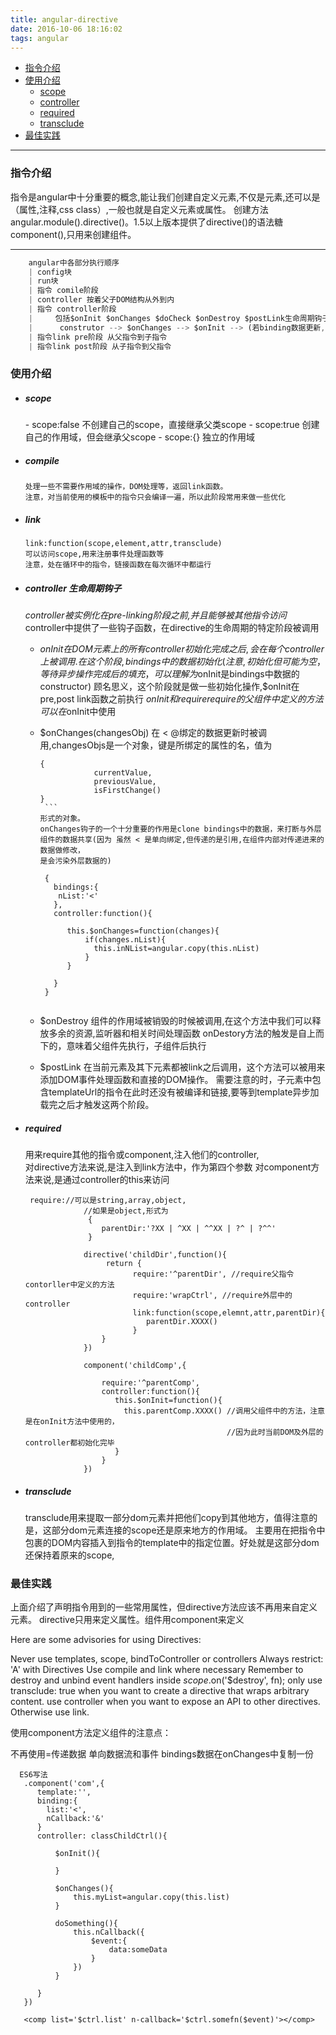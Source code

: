 ```yaml
---
title: angular-directive
date: 2016-10-06 18:16:02
tags: angular
---
```


- [指令介绍](#instruct)
- [使用介绍](#params)
	- [scope](#scope)
	- [controller](#controller)
	- [required](#required)
	- [transclude](#transclude)
- [最佳实践](#best)

---

<h3 id='instruct'>指令介绍</h3>
 指令是angular中十分重要的概念,能让我们创建自定义元素,不仅是元素,还可以是（属性,注释,css class）,一般也就是自定义元素或属性。
 创建方法 angular.module().directive()。1.5以上版本提供了directive()的语法糖component(),只用来创建组件。

---

```js    
    angular中各部分执行顺序
    | config块
    | run块   
    | 指令 comile阶段
    | controller 按着父子DOM结构从外到内
    | 指令 controller阶段
    |     包括$onInit $onChanges $doCheck $onDestroy $postLink生命周期钩子
    |      construtor --> $onChanges --> $onInit --> (若binding数据更新,onChanges还被执行) --> $postLink 
    | 指令link pre阶段 从父指令到子指令
    | 指令link post阶段 从子指令到父指令  
```

<h3 id='params'>使用介绍</h3>

- <h5 id='scope'>scope</h5>
    - scope:false
      不创建自己的scope，直接继承父类scope
    - scope:true
       创建自己的作用域，但会继承父scope 
    - scope:{}
       独立的作用域
       
- <h5 id='compile'>compile</h5>

      处理一些不需要作用域的操作，DOM处理等，返回link函数。
      注意，对当前使用的模板中的指令只会编译一遍，所以此阶段常用来做一些优化
        
- <h5 id='link'>link</h5>

      link:function(scope,element,attr,transclude)
      可以访问scope,用来注册事件处理函数等 
      注意，处在循环中的指令，链接函数在每次循环中都运行

- <h5 id='controller'>controller 生命周期钩子</h5>

    *controller被实例化在pre-linking阶段之前,并且能够被其他指令访问*
    controller中提供了一些钩子函数，在directive的生命周期的特定阶段被调用
   
    - $onInit
        在DOM元素上的所有controller初始化完成之后,会在每个controller上被调用.在这个阶段,bindings中的数据初始化
        (注意,初始化但可能为空，等待异步操作完成后的填充，可以理解为$onInit是bindings中数据的constructor)
        顾名思义，这个阶段就是做一些初始化操作,$onInit在pre,post link函数之前执行
        $onInit和require 
           require的父组件中定义的方法可以在$onInit中使用
    - $onChanges(changesObj)
         在 < @绑定的数据更新时被调用,changesObjs是一个对象，键是所绑定的属性的名，值为
         ```
         {
                     currentValue,
                     previousValue, 
                     isFirstChange()
         }
          ```
         形式的对象。
         onChanges钩子的一个十分重要的作用是clone bindings中的数据，来打断与外层组件的数据共享(因为 虽然 < 是单向绑定,但传递的是引用,在组件内部对传递进来的数据做修改，
         是会污染外层数据的)
         ```
           {
             bindings:{
              nList:'<'
             },
             controller:function(){
             
                this.$onChanges=function(changes){
                    if(changes.nList){
                      this.inNList=angular.copy(this.nList)
                    }
                }
                
             }
           }
         ```
    - $onDestroy
        组件的作用域被销毁的时候被调用,在这个方法中我们可以释放多余的资源,监听器和相关时间处理函数
        onDestory方法的触发是自上而下的，意味着父组件先执行，子组件后执行
        
    - $postLink
        在当前元素及其下元素都被link之后调用，这个方法可以被用来添加DOM事件处理函数和直接的DOM操作。
        需要注意的时，子元素中包含templateUrl的指令在此时还没有被编译和链接,要等到template异步加载完之后才触发这两个阶段。

- <h5 id='required'>required</h5>

    用来require其他的指令或component,注入他们的controller,  
    对directive方法来说,是注入到link方法中，作为第四个参数
    对component方法来说,是通过controller的this来访问
   
   ```
    require://可以是string,array,object,
                //如果是object,形式为
                 {
                    parentDir:'?XX | ^XX | ^^XX | ?^ | ?^^'
                 }
        
                directive('childDir',function(){                            
                     return {
                           require:'^parentDir', //require父指令contorller中定义的方法
                           require:'wrapCtrl', //require外层中的controller
                           link:function(scope,elemnt,attr,parentDir){
                              parentDir.XXXX()
                           }
                    }   
                })
                
                component('childComp',{
                
                    require:'^parentComp',
                    controller:function(){
                       this.$onInit=function(){
                         this.parentComp.XXXX() //调用父组件中的方法，注意是在onInit方法中使用的，
                                                //因为此时当前DOM及外层的controller都初始化完毕
                       }
                    }
                })  
   ```
- <h5 id='transclude'>transclude</h5>

  transclude用来提取一部分dom元素并把他们copy到其他地方，值得注意的是，这部分dom元素连接的scope还是原来地方的作用域。
主要用在把指令中包裹的DOM内容插入到指令的template中的指定位置。好处就是这部分dom还保持着原来的scope,

 
<h3 id='test'>最佳实践</h3>

上面介绍了声明指令用到的一些常用属性，但directive方法应该不再用来自定义元素。
directive只用来定义属性。组件用component来定义

Here are some advisories for using Directives:

Never use templates, scope, bindToController or controllers
Always restrict: 'A' with Directives
Use compile and link where necessary
Remember to destroy and unbind event handlers inside $scope.$on('$destroy', fn);
only use transclude: true when you want to create a directive that wraps arbitrary content.
use controller when you want to expose an API to other directives. Otherwise use link.

使用component方法定义组件的注意点：

 不再使用=传递数据
 单向数据流和事件
 bindings数据在onChanges中复制一份
 
  ```
    ES6写法
     .component('com',{
        template:'',
        binding:{
          list:'<',
          nCallback:'&'
        }
        controller: classChildCtrl(){
            
            $onInit(){
                    
            }
            
            $onChanges(){
                this.myList=angular.copy(this.list)
            }
            
            doSomething(){
                this.nCallback({
                    $event:{
                        data:someData
                    }
                })
            }
            
        }
     })
     
     <comp list='$ctrl.list' n-callback='$ctrl.somefn($event)'></comp>
     
  ```